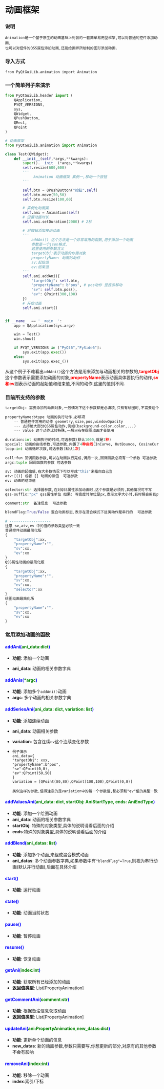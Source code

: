 # 动画框架

### 说明

```
Animation是一个基于原生的动画基础上封装的一套简单易用型框架,可以对普通的控件添加动画,
也可以对控件的QSS属性添加动画,还能给画师所绘制的图形添加动画.
```

### 导入方式

`from PyQtGuiLib.animation import Animation`

### 一个简单列子来演示

```python
from PyQtGuiLib.header import (
    QApplication,
    PYQT_VERSIONS,
    sys,
    QWidget,
    QPushButton,
    QRect,
    QPoint
)

# 动画框架
from PyQtGuiLib.animation import Animation

class Test(QWidget):
    def __init__(self,*args,**kwargs):
        super().__init__(*args,**kwargs)
        self.resize(600,600)
        '''
             Animation 动画框架 案例一,移动一个按钮
        '''

        self.btn = QPushButton("按钮",self)
        self.btn.move(50,50)
        self.btn.resize(100,60)

        # 实例化动画类
        self.ani = Animation(self)
        # 设置动画时长
        self.ani.setDuration(2000) # 2秒

        # 对按钮添加移动动画
        '''
            addAni() 这个方法是一个非常常用的函数,用于添加一个动画
            参数是一个json格式,
            这里使用的参数含义
            targetObj:表示动画的作用对象
            propertyName: 动画的动作
            sv:起始值
            ev:结束值
        '''
        self.ani.addAni({
            "targetObj": self.btn,
            "propertyName": b"pos", # pos动作 是表示移动
            "sv": self.btn.pos(),
            "ev": QPoint(300,100)
        })
        # 开始动画
        self.ani.start()


if __name__ == '__main__':
    app = QApplication(sys.argv)

    win = Test()
    win.show()

    if PYQT_VERSIONS in ["PyQt6","PySide6"]:
        sys.exit(app.exec())
    else:
        sys.exit(app.exec_())
```

从这个例子不难看出`addAni()`这个方法是用来添加与动画相关的参数的,<font color=red>**targetObj**</font>这个参数表示需要添加动画的对象,<font color=red>**propertyName**</font>表示动画具体要执行的动作,<font color=red>**sv和ev**</font>则表示动画的起始值和结束值,不同的动作,这里的值则不同.

### 目前所支持的参数

```python
targetObj: 需要添加的动画对象,一般情况下这个参数都是必填项,只有有绘图时,不需要这个参数
    
propertyName:btype 动画的执行动作,必填项
    -- 普通控件常用的动作 geometry,size,pos,windowOpacity
    --- 支持绝大部分QSS属性动作,例如(background-color,color,...)
    --- value 这个动作比较特殊,一般只有在绘图动画才会使用
    
duration:int 动画执行的时间,可选参数(默认1000,就是1秒)
special: 动画的曲线参数,可选参数,内置了4种曲线(InCurve, OutBounce, CosineCurve, SineCurve) 
loop:int 动画循环次数,可选参数(默认1次)
    
call:fun 回调函数参数,可以在动画执行完成,调用一次,回调函数必须有一个参数 可选参数
argc:tuple 回调函数的参数 可选参数
  
sv: 动画的起始值,在大多数情况下可以写成"this"来指向自己当
atv:[()] 或者 [] 动画的插值  可选参数
ev: 动画的结束值
    
selector:str 选择器参数,在对QSS属性添加动画时,这个参数是必须的,其他情况可不写
qss-suffix:"px" qss属性单位 如果: 写宽度时单位是px,表示文字大小时,有时候会用到pt,ex  可选参数
        
comment:str  备注信息  可选参数

blendFlag:True/False 混合动画标志,表示在混合模式下这类动作是串行的  可选参数
    
# -------------------
注意 sv,atv,ev 中的值的参数类型必须一致
普通控件动画最简化版
{
    "targetObj":xx,
    "propertyName":"",
    "sv":xx,
    "ev":xx
}
QSS属性动画的最简化版
{
    "targetObj":xx,
    "propertyName":"",
    "sv":xx,
    "ev":xx,
    "selector":xx
}
绘图动画最简化版
{
    "propertyName":"",
    "sv":xx,
    "ev":xx
}
```

### 常用添加动画的函数

#### <font color=blue>addAni(<font color=green>ani_data:dict</font>)</font>

- **功能**: 添加一个动画

- **ani_data**: 动画的相关参数字典

#### <font color=blue>addAnis(<font color=green>*argc</font>)</font>

- **功能**: 添加多个`addAni()`动画
- **argc**: 多个动画的相关参数字典

#### <font color=blue>addSeriesAni(<font color=green>ani_data: dict, variation: list</font>)</font>

- **功能**: 添加连续动画

- **ani_data**: 动画相关参数

- **variation**: 包含连续`ev`这个连续变化参数

- ```
  例子演示
  ani_data={
  "targetObj": xxx,
  "propertyName":b"pos",
  "sv":QPoint(0,0),
  "ev":QPoint(50,50)
  }
  variation = [QPoint(80,80),QPoint(100,100),QPoint(0,0)]
  
  类似这样的参数,值得注意的是variation中的每一个参数值,都必须和"ev"值的类型一致
  ```

#### <font color=blue>addValuesAni(<font color=green>ani_data: dict, startObj: AniStartType, ends: AniEndType</font>)</font>

- **功能**: 添加一个绘图动画
- **ani_data**: 动画的相关参数字典
- **startObj**: 特殊的对象类型,具体的说明请看后面的介绍
- **ends**:特殊的对象类型,具体的说明请看后面的介绍

#### <font color=blue>addBlend(<font color=green>ani_datas: list</font>)</font>

- **功能**: 添加多个动画,来组成混合模式动画
- **ani_datas**: 多个动画参数字典,如果参数中有`"blendFlag"=True`,则视为串行动画(默认并行动画),后面在具体介绍

#### <font color=blue>start()</font>

- **功能**: 运行动画

#### <font color=blue>state()</font>

- **功能**: 动画当前状态

#### <font color=blue>pause()</font>

- **功能**: 暂停动画

#### <font color=blue>resume()</font>

- **功能**: 恢复动画

#### <font color=blue>getAni(<font color=green>index:int</font>)</font>

- **功能**: 获取所有已经添加的动画
- **返回值类型**: List[PropertyAnimation]

#### <font color=blue>getCommentAni(<font color=green>comment:str</font>)</font>

- **功能**: 根据备注信息获取动画
- **返回值类型**: List[PropertyAnimation]

#### <font color=blue>updateAni(<font color=green>ani:PropertyAnimation,new_datas:dict</font>)</font>

- **功能**: 更新单个动画的信息
- **new_datas**: 新的动画参数,参数只需要写,你想更新的部分,对原有的其他参数不会有影响

#### <font color=blue>removeAni(<font color=green>index:int</font>)</font>

- **功能**: 移除一个动画
- **index**:索引/下标

